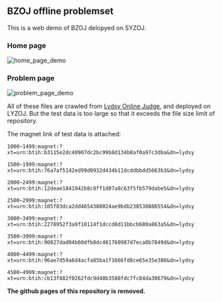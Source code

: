 ## BZOJ offline problemset

This is a web demo of BZOJ delopyed on SYZOJ.

### Home page

![home_page_demo](https://user-images.githubusercontent.com/34508318/162632681-57d2b8a1-be66-4984-bc6e-319e2e4f5150.png)

### Problem page

![problem_page_demo](https://user-images.githubusercontent.com/34508318/162632682-1322eaa7-fa68-4a7b-b0eb-4711eeb1e86e.png)


All of these files are crawled from [Lydsy Online Judge](https://lydsy.com), and deployed on LYZOJ.
But the test data is too large so that it exceeds the file size limit of repository.

The magnet link of test data is attached: 

```
1000~1499:magnet:?xt=urn:btih:b3115e2dc40907dc2bc99b8d134b8af0a97c3dba&dn=lydsy

1500~1999:magnet:?xt=urn:btih:76a7af5142ed99d0932d434b11dcddbbdd5663b3&dn=lydsy

2000~2499:magnet:?xt=urn:btih:12deae1841942b8c0ff1d07a8c63f5fb579dabe5&dn=lydsy

2500~2999:magnet:?xt=urn:btih:105f83dca2dd4654380024ae9bdb238530886554&dn=lydsy

3000~3499:magnet:?xt=urn:btih:2278952f3a9f10114f1dccd8d11bbcb680a863a5&dn=lydsy

3500~3999:magnet:?xt=urn:btih:90827dad04b60dfb8dc481760987d7eca8b7849d&dn=lydsy

4000~4499:magnet:?xt=urn:btih:96ae7d59a6d4acfa85ba1f1666fd8ce65e35e380&dn=lydsy

4500~4999:magnet:?xt=urn:btih:cb13f882f0262fdc9d40b3588fdc7fc84da30679&dn=lydsy
```

**The github pages of this repository is removed.**

